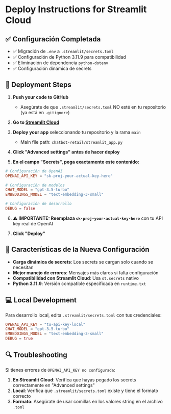 # Deploy Instructions for Streamlit Cloud

## ✅ Configuración Completada

- ✅ Migración de `.env` a `.streamlit/secrets.toml`
- ✅ Configuración de Python 3.11.9 para compatibilidad
- ✅ Eliminación de dependencia `python-dotenv`
- ✅ Configuración dinámica de secrets

## 🚀 Deployment Steps

1. **Push your code to GitHub** 
   - Asegúrate de que `.streamlit/secrets.toml` NO esté en tu repositorio (ya está en `.gitignore`)

2. **Go to [Streamlit Cloud](https://share.streamlit.io/)**

3. **Deploy your app** seleccionando tu repositorio y la rama `main`
   - Main file path: `chatbot-retail/streamlit_app.py`

4. **Click "Advanced settings" antes de hacer deploy**

5. **En el campo "Secrets", pega exactamente este contenido:**

```toml
# Configuración de OpenAI
OPENAI_API_KEY = "sk-proj-your-actual-key-here"

# Configuración de modelos
CHAT_MODEL = "gpt-3.5-turbo"
EMBEDDINGS_MODEL = "text-embedding-3-small"

# Configuración de desarrollo
DEBUG = false
```

6. **⚠️ IMPORTANTE: Reemplaza `sk-proj-your-actual-key-here`** con tu API key real de OpenAI

7. **Click "Deploy"** 

## 🔧 Características de la Nueva Configuración

- **Carga dinámica de secrets**: Los secrets se cargan solo cuando se necesitan
- **Mejor manejo de errores**: Mensajes más claros si falta configuración
- **Compatibilidad con Streamlit Cloud**: Usa `st.secrets` nativo
- **Python 3.11.9**: Versión compatible especificada en `runtime.txt`

## 💻 Local Development

Para desarrollo local, edita `.streamlit/secrets.toml` con tus credenciales:

```toml
OPENAI_API_KEY = "tu-api-key-local"
CHAT_MODEL = "gpt-3.5-turbo"
EMBEDDINGS_MODEL = "text-embedding-3-small"
DEBUG = true
```

## 🔍 Troubleshooting

Si tienes errores de `OPENAI_API_KEY no configurada`:

1. **En Streamlit Cloud**: Verifica que hayas pegado los secrets correctamente en "Advanced settings"
2. **Local**: Verifica que `.streamlit/secrets.toml` existe y tiene el formato correcto
3. **Formato**: Asegúrate de usar comillas en los valores string en el archivo `.toml`

